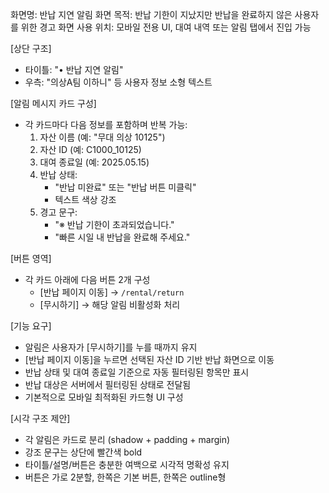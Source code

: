 화면명: 반납 지연 알림 화면
목적: 반납 기한이 지났지만 반납을 완료하지 않은 사용자를 위한 경고 화면
사용 위치: 모바일 전용 UI, 대여 내역 또는 알림 탭에서 진입 가능

[상단 구조]
- 타이틀: "• 반납 지연 알림"
- 우측: "의상A팀 이하니" 등 사용자 정보 소형 텍스트

[알림 메시지 카드 구성]
- 각 카드마다 다음 정보를 포함하며 반복 가능:
  1. 자산 이름 (예: "무대 의상 10125")
  2. 자산 ID (예: C1000_10125)
  3. 대여 종료일 (예: 2025.05.15)
  4. 반납 상태:
     - "반납 미완료" 또는 "반납 버튼 미클릭"
     - 텍스트 색상 강조
  5. 경고 문구:
     - "※ 반납 기한이 초과되었습니다."
     - "빠른 시일 내 반납을 완료해 주세요."

[버튼 영역]
- 각 카드 아래에 다음 버튼 2개 구성
  - [반납 페이지 이동] → `/rental/return`
  - [무시하기] → 해당 알림 비활성화 처리

[기능 요구]
- 알림은 사용자가 [무시하기]를 누를 때까지 유지
- [반납 페이지 이동]을 누르면 선택된 자산 ID 기반 반납 화면으로 이동
- 반납 상태 및 대여 종료일 기준으로 자동 필터링된 항목만 표시
- 반납 대상은 서버에서 필터링된 상태로 전달됨
- 기본적으로 모바일 최적화된 카드형 UI 구성

[시각 구조 제안]
- 각 알림은 카드로 분리 (shadow + padding + margin)
- 강조 문구는 상단에 빨간색 bold
- 타이틀/설명/버튼은 충분한 여백으로 시각적 명확성 유지
- 버튼은 가로 2분할, 한쪽은 기본 버튼, 한쪽은 outline형

